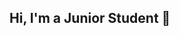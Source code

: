 ## Hi, I'm a Junior Student 👋

<!--
I am a third-year undergraduate student majoring in bupt(Beijing University of Posts and Telecommunications，北京邮电大学), majoring in Cyberspace Security
This page contains my learning projects, coursework, and research interests.

Here are some ideas to get you started:

- 🔭 Currently, I’m exploring the foundations of **Web Security**, **AI Security**, and **Deep Learning**.  Although I’m still a beginner, I’m passionate about learning and improving through practice.

## 🔍 Research Interests

- 🔐 Web Security (XSS, SQLi, Authentication, etc.)
- 🤖 AI Security (LLM alignment, adversarial examples)
- 🧠 Deep Learning (PyTorch, CNN, NLP basics)

---

## 📘 Learning Status

At this stage, I’m actively working on small experiments and coursework projects.  
I plan to share my notes and learning outcomes here as I progress.

---

## 📫 Contact

- Email: moon1peal@bupt.edu.cn 
- GitHub: [@moon1pea](https://github.com/moon1pea)

---

> _"All great things have small beginnings."_ – I'm just getting started!
-->
